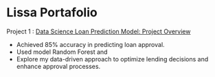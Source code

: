 # Lissa Portafolio

Project 1 : [Data Science Loan Prediction Model: Project Overview](https://rpubs.com/ligalarza/598744)
* Achieved 85% accuracy in predicting loan approval.
* Used model Random Forest and 
* Explore my data-driven approach to optimize lending decisions and enhance approval processes.
  
